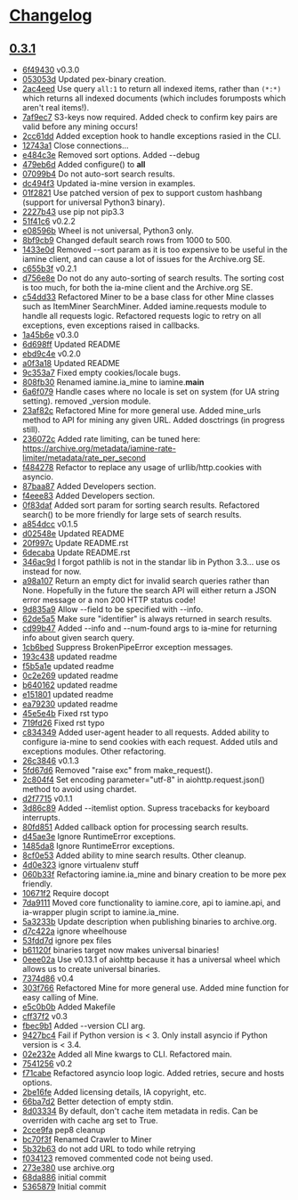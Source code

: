 # [Changelog](https://github.com/jjjake/iamine/releases)

## [0.3.1](https://github.com/jjjake/iamine/compare/0.3.1...0.3.1)

* [6f49430](https://github.com/jjjake/iamine/commit/6f49430) v0.3.0
* [053053d](https://github.com/jjjake/iamine/commit/053053d) Updated pex-binary creation.
* [2ac4eed](https://github.com/jjjake/iamine/commit/2ac4eed) Use query `all:1` to return all indexed items, rather than `(*:*)` which returns all indexed documents (which includes forumposts which aren't real items!).
* [7af9ec7](https://github.com/jjjake/iamine/commit/7af9ec7) S3-keys now required. Added check to confirm key pairs are valid before any mining occurs!
* [2cc61dd](https://github.com/jjjake/iamine/commit/2cc61dd) Added exception hook to handle exceptions rasied in the CLI.
* [12743a1](https://github.com/jjjake/iamine/commit/12743a1) Close connections...
* [e484c3e](https://github.com/jjjake/iamine/commit/e484c3e) Removed sort options. Added --debug
* [479eb6d](https://github.com/jjjake/iamine/commit/479eb6d) Added configure() to __all__
* [07099b4](https://github.com/jjjake/iamine/commit/07099b4) Do not auto-sort search results.
* [dc494f3](https://github.com/jjjake/iamine/commit/dc494f3) Updated ia-mine version in examples.
* [01f2821](https://github.com/jjjake/iamine/commit/01f2821) Use patched version of pex to support custom hashbang (support for universal Python3 binary).
* [2227b43](https://github.com/jjjake/iamine/commit/2227b43) use pip not pip3.3
* [51f41c6](https://github.com/jjjake/iamine/commit/51f41c6) v0.2.2
* [e08596b](https://github.com/jjjake/iamine/commit/e08596b) Wheel is not universal, Python3 only.
* [8bf9cb9](https://github.com/jjjake/iamine/commit/8bf9cb9) Changed default search rows from 1000 to 500.
* [1433e0d](https://github.com/jjjake/iamine/commit/1433e0d) Removed --sort param as it is too expensive to be useful in the iamine client, and can cause a lot of issues for the Archive.org SE.
* [c655b3f](https://github.com/jjjake/iamine/commit/c655b3f) v0.2.1
* [d756e8e](https://github.com/jjjake/iamine/commit/d756e8e) Do not do any auto-sorting of search results. The sorting cost is too much, for both the ia-mine client and the Archive.org SE.
* [c54dd33](https://github.com/jjjake/iamine/commit/c54dd33) Refactored Miner to be a base class for other Mine classes such as ItemMiner SearchMiner. Added iamine.requests module to handle all requests logic. Refactored requests logic to retry on all exceptions, even exceptions raised in callbacks.
* [1a45b6e](https://github.com/jjjake/iamine/commit/1a45b6e) v0.3.0
* [6d698ff](https://github.com/jjjake/iamine/commit/6d698ff) Updated README
* [ebd9c4e](https://github.com/jjjake/iamine/commit/ebd9c4e) v0.2.0
* [a0f3a18](https://github.com/jjjake/iamine/commit/a0f3a18) Updated README
* [9c353a7](https://github.com/jjjake/iamine/commit/9c353a7) Fixed empty cookies/locale bugs.
* [808fb30](https://github.com/jjjake/iamine/commit/808fb30) Renamed iamine.ia_mine to iamine.__main__
* [6a6f079](https://github.com/jjjake/iamine/commit/6a6f079) Handle cases where no locale is set on system (for UA string setting). removed _version module.
* [23af82c](https://github.com/jjjake/iamine/commit/23af82c) Refactored Mine for more general use. Added mine_urls method to API for mining any given URL. Added dosctrings (in progress still).
* [236072c](https://github.com/jjjake/iamine/commit/236072c) Added rate limiting, can be tuned here: https://archive.org/metadata/iamine-rate-limiter/metadata/rate_per_second
* [f484278](https://github.com/jjjake/iamine/commit/f484278) Refactor to replace any usage of urllib/http.cookies with asyncio.
* [87baa87](https://github.com/jjjake/iamine/commit/87baa87) Added Developers section.
* [f4eee83](https://github.com/jjjake/iamine/commit/f4eee83) Added Developers section.
* [0f83daf](https://github.com/jjjake/iamine/commit/0f83daf) Added sort param for sorting search results. Refactored search() to be more friendly for large sets of search results.
* [a854dcc](https://github.com/jjjake/iamine/commit/a854dcc) v0.1.5
* [d02548e](https://github.com/jjjake/iamine/commit/d02548e) Updated README
* [20f997c](https://github.com/jjjake/iamine/commit/20f997c) Update README.rst
* [6decaba](https://github.com/jjjake/iamine/commit/6decaba) Update README.rst
* [346ac9d](https://github.com/jjjake/iamine/commit/346ac9d) I forgot pathlib is not in the standar lib in Python 3.3... use os instead for now.
* [a98a107](https://github.com/jjjake/iamine/commit/a98a107) Return an empty dict for invalid search queries rather than None. Hopefully in the future the search API will either return a JSON error message or a non 200 HTTP status code!
* [9d835a9](https://github.com/jjjake/iamine/commit/9d835a9) Allow --field to be specified with --info.
* [62de5a5](https://github.com/jjjake/iamine/commit/62de5a5) Make sure "identifier" is always returned in search results.
* [cd99b47](https://github.com/jjjake/iamine/commit/cd99b47) Added --info and --num-found args to ia-mine for returning info about given search query.
* [1cb6bed](https://github.com/jjjake/iamine/commit/1cb6bed) Suppress BrokenPipeError exception messages.
* [193c438](https://github.com/jjjake/iamine/commit/193c438) updated readme
* [f5b5a1e](https://github.com/jjjake/iamine/commit/f5b5a1e) updated readme
* [0c2e269](https://github.com/jjjake/iamine/commit/0c2e269) updated readme
* [b640162](https://github.com/jjjake/iamine/commit/b640162) updated readme
* [e151801](https://github.com/jjjake/iamine/commit/e151801) updated readme
* [ea79230](https://github.com/jjjake/iamine/commit/ea79230) updated readme
* [45e5e4b](https://github.com/jjjake/iamine/commit/45e5e4b) Fixed rst typo
* [719fd26](https://github.com/jjjake/iamine/commit/719fd26) Fixed rst typo
* [c834349](https://github.com/jjjake/iamine/commit/c834349) Added user-agent header to all requests. Added ability to configure ia-mine to send cookies with each request. Added utils and exceptions modules. Other refactoring.
* [26c3846](https://github.com/jjjake/iamine/commit/26c3846) v0.1.3
* [5fd67d6](https://github.com/jjjake/iamine/commit/5fd67d6) Removed "raise exc" from make_request().
* [2c804f4](https://github.com/jjjake/iamine/commit/2c804f4) Set encoding parameter="utf-8" in aiohttp.request.json() method to avoid using chardet.
* [d2f7715](https://github.com/jjjake/iamine/commit/d2f7715) v0.1.1
* [3d86c89](https://github.com/jjjake/iamine/commit/3d86c89) Added --itemlist option. Supress tracebacks for keyboard interrupts.
* [80fd851](https://github.com/jjjake/iamine/commit/80fd851) Added callback option for processing search results.
* [d45ae3e](https://github.com/jjjake/iamine/commit/d45ae3e) Ignore RuntimeError exceptions.
* [1485da8](https://github.com/jjjake/iamine/commit/1485da8) Ignore RuntimeError exceptions.
* [8cf0e53](https://github.com/jjjake/iamine/commit/8cf0e53) Added ability to mine search results. Other cleanup.
* [4d0e323](https://github.com/jjjake/iamine/commit/4d0e323) ignore virtualenv stuff
* [060b33f](https://github.com/jjjake/iamine/commit/060b33f) Refactoring iamine.ia_mine and binary creation to be more pex friendly.
* [10671f2](https://github.com/jjjake/iamine/commit/10671f2) Require docopt
* [7da9111](https://github.com/jjjake/iamine/commit/7da9111) Moved core functionality to iamine.core, api to iamine.api, and ia-wrapper plugin script to iamine.ia_mine.
* [5a3233b](https://github.com/jjjake/iamine/commit/5a3233b) Update description when publishing binaries to archive.org.
* [d7c422a](https://github.com/jjjake/iamine/commit/d7c422a) ignore wheelhouse
* [53fdd7d](https://github.com/jjjake/iamine/commit/53fdd7d) ignore pex files
* [b61120f](https://github.com/jjjake/iamine/commit/b61120f) binaries target now makes universal binaries!
* [0eee02a](https://github.com/jjjake/iamine/commit/0eee02a) Use v0.13.1 of aiohttp because it has a universal wheel which allows us to create universal binaries.
* [7374d86](https://github.com/jjjake/iamine/commit/7374d86) v0.4
* [303f766](https://github.com/jjjake/iamine/commit/303f766) Refactored Mine for more general use. Added mine function for easy calling of Mine.
* [e5c0b0b](https://github.com/jjjake/iamine/commit/e5c0b0b) Added Makefile
* [cff37f2](https://github.com/jjjake/iamine/commit/cff37f2) v0.3
* [fbec9b1](https://github.com/jjjake/iamine/commit/fbec9b1) Added --version CLI arg.
* [9427bc4](https://github.com/jjjake/iamine/commit/9427bc4) Fail if Python version is < 3. Only install asyncio if Python version is < 3.4.
* [02e232e](https://github.com/jjjake/iamine/commit/02e232e) Added all Mine kwargs to CLI. Refactored main.
* [7541256](https://github.com/jjjake/iamine/commit/7541256) v0.2
* [f71cabe](https://github.com/jjjake/iamine/commit/f71cabe) Refactored asyncio loop logic. Added retries, secure and hosts options.
* [2be16fe](https://github.com/jjjake/iamine/commit/2be16fe) Added licensing details, IA copyright, etc.
* [66ba7d2](https://github.com/jjjake/iamine/commit/66ba7d2) Better detection of empty stdin.
* [8d03334](https://github.com/jjjake/iamine/commit/8d03334) By default, don't cache item metadata in redis. Can be overriden with cache arg set to True.
* [2cce9fa](https://github.com/jjjake/iamine/commit/2cce9fa) pep8 cleanup
* [bc70f3f](https://github.com/jjjake/iamine/commit/bc70f3f) Renamed Crawler to Miner
* [5b32b63](https://github.com/jjjake/iamine/commit/5b32b63) do not add URL to todo while retrying
* [f034123](https://github.com/jjjake/iamine/commit/f034123) removed commented code not being used.
* [273e380](https://github.com/jjjake/iamine/commit/273e380) use archive.org
* [68da886](https://github.com/jjjake/iamine/commit/68da886) initial commit
* [5365879](https://github.com/jjjake/iamine/commit/5365879) Initial commit

